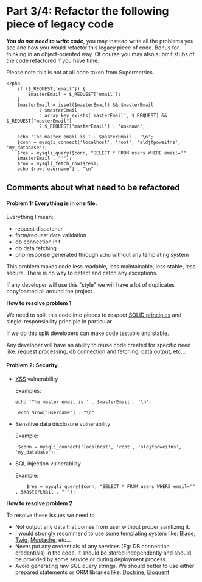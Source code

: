 # Part 3/4: Refactor the following piece of legacy code

**_You do not need to write code_**, you may instead write all the problems you see and how you
would refactor this legacy piece of code. Bonus for thinking in an object-oriented way. Of course
you may also submit stubs of the code refactored if you have time.

Please note this is not at all code taken from Supermetrics.
```
<?php
    if ($_REQUEST['email']) {
        $masterEmail = $_REQUEST['email'];
    }
    $masterEmail = isset($masterEmail) && $masterEmail
            ? $masterEmail
            : array_key_exists('masterEmail', $_REQUEST) && $_REQUEST["masterEmail"]
            ? $_REQUEST['masterEmail'] : 'unknown';

    echo 'The master email is ' . $masterEmail . '\n';
    $conn = mysqli_connect('localhost', 'root', 'sldjfpoweifns', 'my_database');
    $res = mysqli_query($conn, "SELECT * FROM users WHERE email='" .
    $masterEmail . "'");
    $row = mysqli_fetch_row($res);
    echo $row['username'] . "\n"
```

## Comments about what need to be refactored

#### Problem 1: Everything is in one file. 

Everything I mean:

- request dispatcher
- form/request data validation
- db connection init
- db data fetching
- php response generated through `echo` without any templating system

This problem makes code less readable, less maintainable, less stable, less secure. 
There is no way to detect and catch any exceptions.

If any developer will use this "style" we will have a lot of duplicates copy/pasted all around the project

**How to resolve problem 1**

We need to split this code into pieces to respect [SOLID principles](https://en.wikipedia.org/wiki/SOLID) and single-responsibility principle in particular

If we do this split developers can make code testable and stable.

Any developer will have an ability to reuse code created for specific need like: request processing, db connection and fetching, data output, etc...

#### Problem 2: Security. 

- [XSS](https://owasp.org/www-community/attacks/xss/) vulnerability
  
  Examples:
  
  ```echo 'The master email is ' . $masterEmail . '\n';```
  
  ``` echo $row['username'] . "\n"```
- Sensitive data disclosure vulnerability

    Example:
    
    ``` $conn = mysqli_connect('localhost', 'root', 'sldjfpoweifns', 'my_database');```
    
- SQL injection vulnerability

    Example:
    
    ```
        $res = mysqli_query($conn, "SELECT * FROM users WHERE email='" . $masterEmail . "'");
    ```

**How to resolve problem 2**

To resolve these issues we need to

- Not output any data that comes from user without proper sanitizing it.
- I would strongly recommend to use some templating system like: [Blade](https://laravel.com/docs/8.x/blade), [Twig](https://twig.symfony.com/), [Mustache](http://mustache.github.io/), etc...
- Never put any credentials of any services (Eg: DB connection credentials) in the code. It should be stored independently and should be provided by some service or during deployment process.
- Avoid generating raw SQL query strings. We should better to use either prepared statements or ORM libraries like: [Doctrine](https://www.doctrine-project.org/), [Eloquent](https://laravel.com/docs/5.0/eloquent)